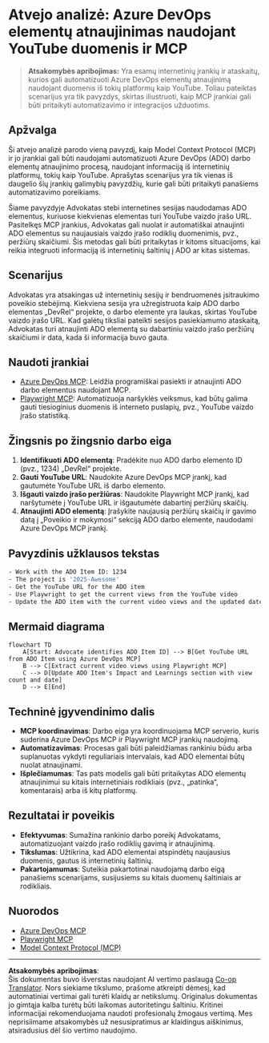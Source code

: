 <!--
CO_OP_TRANSLATOR_METADATA:
{
  "original_hash": "14a2dfbea55ef735660a06bd6bdfe5f3",
  "translation_date": "2025-08-26T18:35:40+00:00",
  "source_file": "09-CaseStudy/UpdateADOItemsFromYT.md",
  "language_code": "lt"
}
-->
# Atvejo analizė: Azure DevOps elementų atnaujinimas naudojant YouTube duomenis ir MCP

> **Atsakomybės apribojimas:** Yra esamų internetinių įrankių ir ataskaitų, kurios gali automatizuoti Azure DevOps elementų atnaujinimą naudojant duomenis iš tokių platformų kaip YouTube. Toliau pateiktas scenarijus yra tik pavyzdys, skirtas iliustruoti, kaip MCP įrankiai gali būti pritaikyti automatizavimo ir integracijos užduotims.

## Apžvalga

Ši atvejo analizė parodo vieną pavyzdį, kaip Model Context Protocol (MCP) ir jo įrankiai gali būti naudojami automatizuoti Azure DevOps (ADO) darbo elementų atnaujinimo procesą, naudojant informaciją iš internetinių platformų, tokių kaip YouTube. Aprašytas scenarijus yra tik vienas iš daugelio šių įrankių galimybių pavyzdžių, kurie gali būti pritaikyti panašiems automatizavimo poreikiams.

Šiame pavyzdyje Advokatas stebi internetines sesijas naudodamas ADO elementus, kuriuose kiekvienas elementas turi YouTube vaizdo įrašo URL. Pasitelkęs MCP įrankius, Advokatas gali nuolat ir automatiškai atnaujinti ADO elementus su naujausiais vaizdo įrašo rodiklių duomenimis, pvz., peržiūrų skaičiumi. Šis metodas gali būti pritaikytas ir kitoms situacijoms, kai reikia integruoti informaciją iš internetinių šaltinių į ADO ar kitas sistemas.

## Scenarijus

Advokatas yra atsakingas už internetinių sesijų ir bendruomenės įsitraukimo poveikio stebėjimą. Kiekviena sesija yra užregistruota kaip ADO darbo elementas „DevRel“ projekte, o darbo elemente yra laukas, skirtas YouTube vaizdo įrašo URL. Kad galėtų tiksliai pateikti sesijos pasiekiamumo ataskaitą, Advokatas turi atnaujinti ADO elementą su dabartiniu vaizdo įrašo peržiūrų skaičiumi ir data, kada ši informacija buvo gauta.

## Naudoti įrankiai

- [Azure DevOps MCP](https://github.com/microsoft/azure-devops-mcp): Leidžia programiškai pasiekti ir atnaujinti ADO darbo elementus naudojant MCP.
- [Playwright MCP](https://github.com/microsoft/playwright-mcp): Automatizuoja naršyklės veiksmus, kad būtų galima gauti tiesioginius duomenis iš interneto puslapių, pvz., YouTube vaizdo įrašo statistiką.

## Žingsnis po žingsnio darbo eiga

1. **Identifikuoti ADO elementą**: Pradėkite nuo ADO darbo elemento ID (pvz., 1234) „DevRel“ projekte.
2. **Gauti YouTube URL**: Naudokite Azure DevOps MCP įrankį, kad gautumėte YouTube URL iš darbo elemento.
3. **Išgauti vaizdo įrašo peržiūras**: Naudokite Playwright MCP įrankį, kad naršytumėte į YouTube URL ir išgautumėte dabartinį peržiūrų skaičių.
4. **Atnaujinti ADO elementą**: Įrašykite naujausią peržiūrų skaičių ir gavimo datą į „Poveikio ir mokymosi“ sekciją ADO darbo elemente, naudodami Azure DevOps MCP įrankį.

## Pavyzdinis užklausos tekstas

```bash
- Work with the ADO Item ID: 1234
- The project is '2025-Awesome'
- Get the YouTube URL for the ADO item
- Use Playwright to get the current views from the YouTube video
- Update the ADO item with the current video views and the updated date of the information
```

## Mermaid diagrama

```mermaid
flowchart TD
    A[Start: Advocate identifies ADO Item ID] --> B[Get YouTube URL from ADO Item using Azure DevOps MCP]
    B --> C[Extract current video views using Playwright MCP]
    C --> D[Update ADO Item's Impact and Learnings section with view count and date]
    D --> E[End]
```

## Techninė įgyvendinimo dalis

- **MCP koordinavimas**: Darbo eiga yra koordinuojama MCP serverio, kuris suderina Azure DevOps MCP ir Playwright MCP įrankių naudojimą.
- **Automatizavimas**: Procesas gali būti paleidžiamas rankiniu būdu arba suplanuotas vykdyti reguliariais intervalais, kad ADO elementai būtų nuolat atnaujinami.
- **Išplečiamumas**: Tas pats modelis gali būti pritaikytas ADO elementų atnaujinimui su kitais internetiniais rodikliais (pvz., „patinka“, komentarais) arba iš kitų platformų.

## Rezultatai ir poveikis

- **Efektyvumas**: Sumažina rankinio darbo poreikį Advokatams, automatizuojant vaizdo įrašo rodiklių gavimą ir atnaujinimą.
- **Tikslumas**: Užtikrina, kad ADO elementai atspindėtų naujausius duomenis, gautus iš internetinių šaltinių.
- **Pakartojamumas**: Suteikia pakartotinai naudojamą darbo eigą panašiems scenarijams, susijusiems su kitais duomenų šaltiniais ar rodikliais.

## Nuorodos

- [Azure DevOps MCP](https://github.com/microsoft/azure-devops-mcp)
- [Playwright MCP](https://github.com/microsoft/playwright-mcp)
- [Model Context Protocol (MCP)](https://modelcontextprotocol.io/)

---

**Atsakomybės apribojimas**:  
Šis dokumentas buvo išverstas naudojant AI vertimo paslaugą [Co-op Translator](https://github.com/Azure/co-op-translator). Nors siekiame tikslumo, prašome atkreipti dėmesį, kad automatiniai vertimai gali turėti klaidų ar netikslumų. Originalus dokumentas jo gimtąja kalba turėtų būti laikomas autoritetingu šaltiniu. Kritinei informacijai rekomenduojama naudoti profesionalų žmogaus vertimą. Mes neprisiimame atsakomybės už nesusipratimus ar klaidingus aiškinimus, atsiradusius dėl šio vertimo naudojimo.